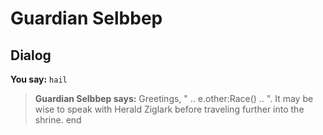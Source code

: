 # Guardian Selbbep
## Dialog

**You say:** `hail`



>**Guardian Selbbep says:** Greetings, " .. e.other:Race() .. ".  It may be wise to speak with Herald Ziglark before traveling further into the shrine.
end
